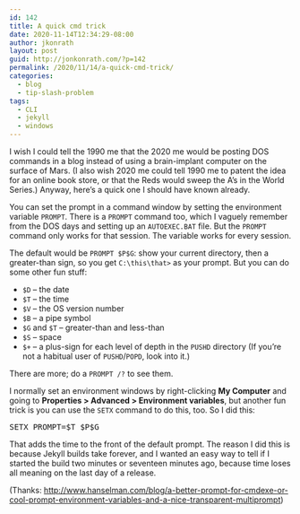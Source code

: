 ```yaml
---
id: 142
title: A quick cmd trick
date: 2020-11-14T12:34:29-08:00
author: jkonrath
layout: post
guid: http://jonkonrath.com/?p=142
permalink: /2020/11/14/a-quick-cmd-trick/
categories:
  - blog
  - tip-slash-problem
tags:
  - CLI
  - jekyll
  - windows
---
```

I wish I could tell the 1990 me that the 2020 me would be posting DOS commands in a blog instead of using a brain-implant computer on the surface of Mars. (I also wish 2020 me could tell 1990 me to patent the idea for an online book store, or that the Reds would sweep the A&#8217;s in the World Series.) Anyway, here&#8217;s a quick one I should have known already.

You can set the prompt in a command window by setting the environment variable `PROMPT`. There is a `PROMPT` command too, which I vaguely remember from the DOS days and setting up an `AUTOEXEC.BAT` file. But the `PROMPT` command only works for that session. The variable works for every session.

The default would be `PROMPT $P$G`: show your current directory, then a greater-than sign, so you get `C:\this\that>` as your prompt. But you can do some other fun stuff:

  * `$D` &#8211; the date
  * `$T` &#8211; the time
  * `$V` &#8211; the OS version number
  * `$B` &#8211; a pipe symbol
  * `$G` and `$T` &#8211; greater-than and less-than
  * `$S` &#8211; space
  * `$+` &#8211; a plus-sign for each level of depth in the `PUSHD` directory (If you&#8217;re not a habitual user of `PUSHD`/`POPD`, look into it.)

There are more; do a `PROMPT /?` to see them.

I normally set an environment windows by right-clicking **My Computer** and going to **Properties > Advanced > Environment variables**, but another fun trick is you can use the `SETX` command to do this, too. So I did this:

<pre>SETX PROMPT=$T $P$G</pre>

That adds the time to the front of the default prompt. The reason I did this is because Jekyll builds take forever, and I wanted an easy way to tell if I started the build two minutes or seventeen minutes ago, because time loses all meaning on the last day of a release.

(Thanks: <a href="http://www.hanselman.com/blog/a-better-prompt-for-cmdexe-or-cool-prompt-environment-variables-and-a-nice-transparent-multiprompt" target="_blank" rel="noopener noreferrer">http://www.hanselman.com/blog/a-better-prompt-for-cmdexe-or-cool-prompt-environment-variables-and-a-nice-transparent-multiprompt</a>)

&nbsp;